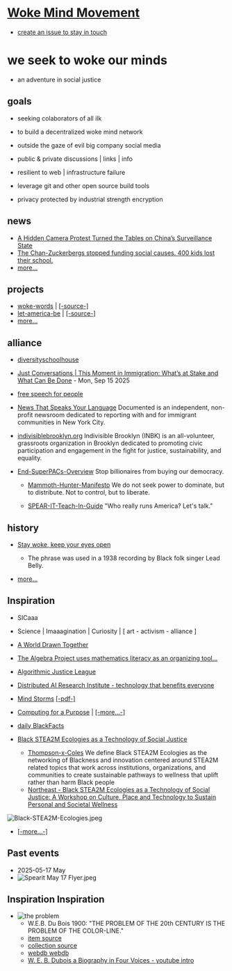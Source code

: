 # [Woke Mind Movement](https://github.com/Woke-Mind/Movement)

- [create an issue to stay in touch](./aaa/how/onboard.md)

# we seek to woke our minds

- an adventure in social justice

## goals

- seeking colaborators of all ilk

- to build a decentralized woke mind network

- outside the gaze of evil big company social media

- public & private discussions | links | info

- resilient to web | infrastructure failure

- leverage git and other open source build tools

- privacy protected by industrial strength encryption

## news

- [A Hidden Camera Protest Turned the Tables on China’s Surveillance State](./aaa/news/A%20Hidden%20Camera%20Protest%20Turned%20the%20Tables%20on%20China’s%20Surveillance%20State%20-%20The%20New%20York%20Times.html)
- [The Chan-Zuckerbergs stopped funding social causes. 400 kids lost their school.](./aaa/news/Priscilla-Chan-and-Mark-Zuckerberg-philanthropy-pivot.pdf)
- [more...](./aaa/news/2025-09.md)

## projects

- [woke-words](https://woke-mind.github.io/woke-words/words/) | [[-source-]](https://github.com/Woke-Mind/woke-words)
- [let-america-be](https://jht9629-nyu.github.io/let-america-be/src/qrcode/?group=s1) | [[-source-]](https://github.com/jht9629-nyu/let-america-be.git)
- [more...](./aaa/projects/2025-09.md)

## alliance

- [diversityschoolhouse](https://diversityschoolhouse.com/)

- [Just Conversations | This Moment in Immigration: What’s at Stake and What Can Be Done](https://www.bklynlibrary.org/calendar/just-conversations-moment-center-for-brooklyn-20250915-0630pm) - Mon, Sep 15 2025

- [free speech for people](https://freespeechforpeople.org/)

- [News That Speaks Your Language](https://documentedny.com/) Documented is an independent, non-profit newsroom dedicated to reporting with and for immigrant communities in New York City.

- [indivisiblebrooklyn.org](https://indivisiblebrooklyn.org/) Indivisible Brooklyn (INBK) is an all-volunteer, grassroots organization in Brooklyn dedicated to promoting civic participation and engagement in the fight for justice, sustainability, and equality.

- [End-SuperPACs-Overview](./aaa/spearit/End-SuperPACs-Overview.pdf) Stop billionaires from buying our democracy.

  - [Mammoth-Hunter-Manifesto](./aaa/spearit/Mammoth-Hunter-Manifesto.pdf) We do not seek power to dominate, but to distribute. Not to control, but to liberate.

  - [SPEAR-IT-Teach-In-Guide](./aaa/spearit/SPEAR-IT-Teach-In-Guide.pdf) "Who really runs America? Let's talk."

## history

- [Stay woke, keep your eyes open](https://www.snopes.com/articles/464795/origins-term-stay-woke/)

  - The phrase was used in a 1938 recording by Black folk singer Lead Belly.

- [more...](./aaa/history/stay-woke.md)

## Inspiration

- SICaaa
- Science | Imaaagination | Curiosity | [ art - activism - alliance ]

- [A World Drawn Together](https://www.caricature.org/)

- [The Algebra Project uses mathematics literacy as an organizing tool...](https://algebra.org/)

- [Algorithmic Justice League](https://www.ajl.org/)

- [Distributed AI Research Institute - technology that benefits everyone](https://www.dair-institute.org/)

- [Mind Storms](https://www.media.mit.edu/publications/mindstorms/) [[-pdf-]](https://worrydream.com/refs/Papert_1980_-_Mindstorms,_1st_ed.pdf)

- [Computing for a Purpose](https://www.media.mit.edu/projects/purpose-based-creative-computing-with-scratch/overview/) | [[-more...-]](./aaa/purpose/purpose.md)

- [daily BlackFacts](https://molab-itp.github.io/p5moLibrary/src/demo/BlackFacts/)

- [Black STEA2M Ecologies as a Technology of Social Justice](https://docs.google.com/document/d/1hHQGZnN6TYTDGmNqOLXRAgc7Jg9el40TTNQAIKxOGn8/edit?tab=t.0)
  - [Thompson-x-Coles](https://drive.google.com/drive/folders/1W5aV78mfMnCUd_tGkTPImS_fWFPKGYmO)
    We define Black STEA2M Ecologies as the networking of Blackness and innovation centered around STEA2M related topics that work across institutions, organizations, and communities to create sustainable pathways to wellness that uplift rather than harm Black people
  - [Northeast - Black STEA2M Ecologies as a Technology of Social Justice: A Workshop on Culture, Place and Technology to Sustain Personal and Societal Wellness](https://icc.ucla.edu/invited-workshop-concepts/)

![Black-STEA2M-Ecologies.jpeg](./aaa/stea2m/1681-Black-STEA2M-Ecologies.jpeg)

- [[-more...-]](./aaa/inspiration/-inspiration.md)

## Past events

- 2025-05-17 May
- ![Spearit May 17 Flyer.jpeg](./aaa/spearit/Spearit-May-17-Flyer.jpeg)

## Inspiration Inspiration

- ![the problem](./aaa/inspiration/webdb/091/onek.jpg)
  - W.E.B. Du Bois 1900: "THE PROBLEM OF THE 20th CENTURY IS THE PROBLEM OF THE COLOR-LINE."
  - [item source](https://www.loc.gov/pictures/collection/anedub/item/2013650420)
  - [collection source](https://www.loc.gov/pictures/collection/anedub/)
  - [webdb webdb](https://woke-mind.github.io/webdb/webdb/)
  - [W. E. B. Dubois a Biography in Four Voices - youtube intro](https://www.youtube.com/watch?v=WfsY2y7xrXo)
    <!-- - [metadeepmix webdb](http://metadeepmix.com/webdb/webdb/) -->
    <!-- - Woke Mind: "The problem since 1492 is white christian terrorism" -->
